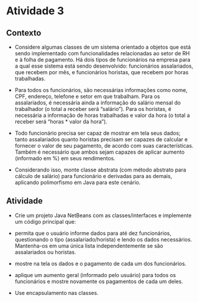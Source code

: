 # Atividade 3

## Contexto

 * Considere algumas classes de um sistema orientado a objetos que está sendo implementado com funcionalidades relacionadas ao setor de RH e à folha de pagamento. Há dois tipos de funcionários na empresa para a qual esse sistema está sendo desenvolvido: funcionários assalariados, que recebem por mês, e funcionários horistas, que recebem por horas trabalhadas.

 * Para todos os funcionários, são necessárias informações como nome, CPF, endereço, telefone e setor em que trabalham. Para os assalariados, é necessária ainda a informação do salário mensal do trabalhador (o total a receber será “salário”). Para os horistas, é necessária a informação de horas trabalhadas e valor da hora (o total a receber será “horas * valor da hora”).
 
 * Todo funcionário precisa ser capaz de mostrar em tela seus dados; tanto assalariados quanto horistas precisam ser capazes de calcular e fornecer o valor de seu pagamento, de acordo com suas características. Também é necessário que ambos sejam capazes de aplicar aumento (informado em %) em seus rendimentos.

 * Considerando isso, monte classe abstrata (com método abstrato para cálculo de salário) para funcionário e derivadas para as demais, aplicando polimorfismo em Java para este cenário.
 
## Atividade
 - Crie um projeto Java NetBeans com as classes/interfaces e implemente um código principal que:

 * permita que o usuário informe dados para até dez funcionários, questionando o tipo (assalariado/horista) e lendo os dados necessários. Mantenha-os em uma única lista independentemente se são assalariados ou horistas.
  
 * mostre na tela os dados e o pagamento de cada um dos funcionários.
  
 * aplique um aumento geral (informado pelo usuário) para todos os funcionários e mostre novamente os pagamentos de cada um deles.

 - Use encapsulamento nas classes.
